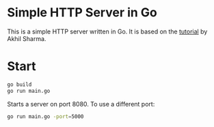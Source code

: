 # Simple HTTP Server in Go

This is a simple HTTP server written in Go. It is based on the [tutorial](https://www.youtube.com/watch?v=ASBUp7stqjo) by Akhil Sharma.

# Start

```bash
go build
go run main.go
```
Starts a server on port 8080. To use a different port:

```bash
go run main.go -port=5000
```